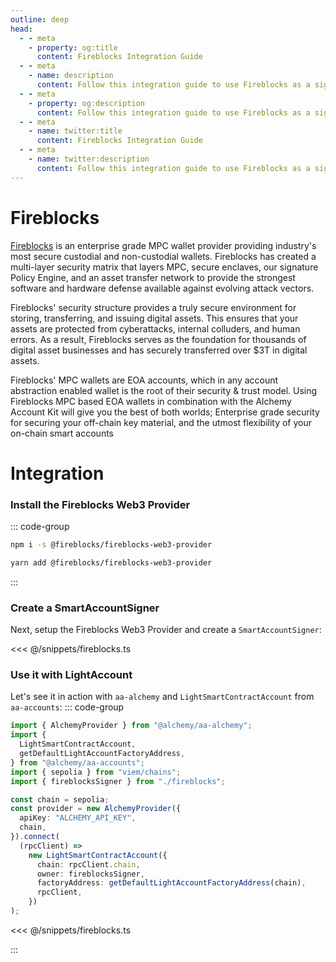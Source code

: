 ```yaml
---
outline: deep
head:
  - - meta
    - property: og:title
      content: Fireblocks Integration Guide
  - - meta
    - name: description
      content: Follow this integration guide to use Fireblocks as a signer with Account Kit, a vertically integrated stack for building apps that support ERC-4337.
  - - meta
    - property: og:description
      content: Follow this integration guide to use Fireblocks as a signer with Account Kit, a vertically integrated stack for building apps that support ERC-4337.
  - - meta
    - name: twitter:title
      content: Fireblocks Integration Guide
  - - meta
    - name: twitter:description
      content: Follow this integration guide to use Fireblocks as a signer with Account Kit, a vertically integrated stack for building apps that support ERC-4337.
---
```


# Fireblocks

[Fireblocks](https://www.fireblocks.com/) is an enterprise grade MPC wallet provider providing industry's most secure custodial and non-custodial wallets. Fireblocks has created a multi-layer security matrix that layers MPC, secure enclaves, our signature Policy Engine, and an asset transfer network to provide the strongest software and hardware defense available against evolving attack vectors.

Fireblocks' security structure provides a truly secure environment for storing, transferring, and issuing digital assets. This ensures that your assets are protected from cyberattacks, internal colluders, and human errors. As a result, Fireblocks serves as the foundation for thousands of digital asset businesses and has securely transferred over $3T in digital assets.

Fireblocks' MPC wallets are EOA accounts, which in any account abstraction enabled wallet is the root of their security & trust model. Using Fireblocks MPC based EOA wallets in combination with the Alchemy Account Kit will give you the best of both worlds; Enterprise grade security for securing your off-chain key material, and the utmost flexibility of your on-chain smart accounts

# Integration

### Install the Fireblocks Web3 Provider

::: code-group

```bash [npm]
npm i -s @fireblocks/fireblocks-web3-provider
```

```bash [yarn]
yarn add @fireblocks/fireblocks-web3-provider
```

:::

### Create a SmartAccountSigner

Next, setup the Fireblocks Web3 Provider and create a `SmartAccountSigner`:

<<< @/snippets/fireblocks.ts

### Use it with LightAccount

Let's see it in action with `aa-alchemy` and `LightSmartContractAccount` from `aa-accounts`:
::: code-group

```ts [example.ts]
import { AlchemyProvider } from "@alchemy/aa-alchemy";
import {
  LightSmartContractAccount,
  getDefaultLightAccountFactoryAddress,
} from "@alchemy/aa-accounts";
import { sepolia } from "viem/chains";
import { fireblocksSigner } from "./fireblocks";

const chain = sepolia;
const provider = new AlchemyProvider({
  apiKey: "ALCHEMY_API_KEY",
  chain,
}).connect(
  (rpcClient) =>
    new LightSmartContractAccount({
      chain: rpcClient.chain,
      owner: fireblocksSigner,
      factoryAddress: getDefaultLightAccountFactoryAddress(chain),
      rpcClient,
    })
);
```

<<< @/snippets/fireblocks.ts

:::
